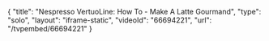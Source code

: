 {
    "title": "Nespresso VertuoLine: How To - Make A Latte Gourmand",
    "type": "solo",
    "layout": "iframe-static",
    "videoId": "66694221",
    "url": "\/tvpembed\/66694221"
}